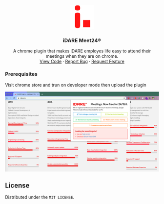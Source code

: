 <p align="center">
  <a href="https://github.com/othneildrew/Best-README-Template">
    <img src="meet24_128.png" alt="findforhad" width="80" height="80">
  </a>

  <h3 align="center">iDARE Meet24®</h3>

  <p align="center">
    A chrome plugin that makes iDARE employes life easy to attend their meetings when they are on chrome.
    <br />
    <a href="https://github.com/findforhad/iDARE-Meet24--Chrome-Extension">View Code</a>
    ·
    <a href="https://github.com/findforhad/iDARE-Meet24--Chrome-Extension/issues">Report Bug</a>
    ·
    <a href="https://github.com/findforhad/iDARE-Meet24--Chrome-Extension/issues">Request Feature</a>
  </p>
</p>

### Prerequisites

Visit chrome store and trun on developer mode then upload the plugin

 <p>
 <img src="images/exp2.png" alt="findforhad">
 </p>

## License

Distributed under the `MIT LICENSE`.
